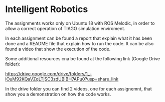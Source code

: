 # Intelligent Robotics

The assignments works only on Ubuntu 18 with ROS Melodic, in order to allow a correct operation of TIAGO simulation enviroment.

In each assignment can be found a report that explain what it has been done and a README file that explain how to run the code.
It can be also found a video that show the execution of the code.

Some additional resources cna be found at the following link (Google Drive folder):

  https://drive.google.com/drive/folders/1_-lOuM92KQaVZqLTjSC3zdUBIBH7APu0?usp=share_link

In the drive folder you can find 2 videos, one for each assignemnt, that show you a demonstration on how the code works.
